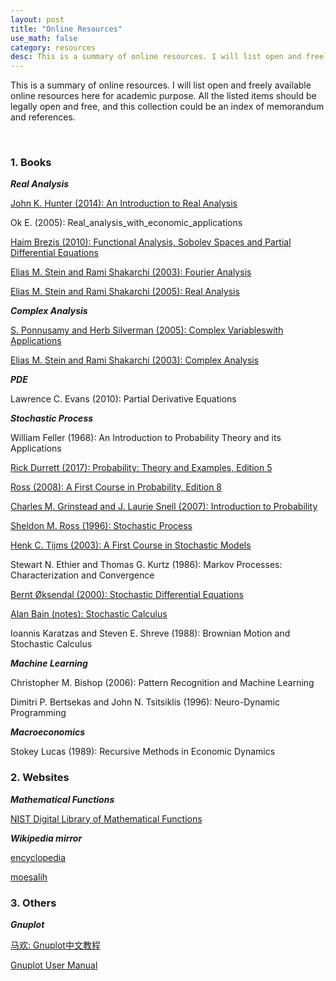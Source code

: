 ```yaml
---
layout: post
title: "Online Resources"
use_math: false
category: resources
desc: This is a summary of online resources. I will list open and freely available online resources here for academic purpose. All the listed items should be legally open and free, and this collection could be an index of memorandum and references. 
---
```


This is a summary of online resources. I will list open and freely available online resources here for academic purpose. All the listed items should be legally open and free, and this collection could be an index of memorandum and references. 

<br>

### 1. Books

***Real Analysis***<br>

[John K. Hunter (2014): An Introduction to Real Analysis](https://www.math.ucdavis.edu/~hunter/intro_analysis_pdf/intro_analysis.pdf)<br>

Ok E. (2005): Real_analysis_with_economic_applications

[Haim Brezis (2010): Functional Analysis, Sobolev Spaces and Partial Differential Equations](http://www.math.utoronto.ca/almut/Brezis.pdf)<br>

[Elias M. Stein and Rami Shakarchi (2003): Fourier Analysis](http://prof.usb.ve/bueno/Libros/069111384X%20-%20Princeton%20University%20-%20Fourier%20Analysis~%20An%20Introduction%20-%20%282003%29.pdf)<br>

[Elias M. Stein and Rami Shakarchi (2005): Real Analysis](http://www.cmat.edu.uy/~mordecki/courses/medida2013/book.pdf)<br>

***Complex Analysis***<br>

[S. Ponnusamy and Herb Silverman (2005): Complex Variableswith Applications](https://link.springer.com/content/pdf/10.1007%2F978-0-8176-4513-7.pdf)<br>

[Elias M. Stein and Rami Shakarchi (2003): Complex Analysis](https://www.fing.edu.uy/~cerminar/Complex_Analysis.pdf)<br>

***PDE***<br>

Lawrence C. Evans (2010): Partial Derivative Equations<br>

***Stochastic Process***<br>

William Feller (1968): An Introduction to Probability Theory and its Applications<br>

[Rick Durrett (2017): Probability: Theory and Examples, Edition 5](https://services.math.duke.edu/~rtd/PTE/PTE5_011119.pdf)<br>

[Ross (2008): A First Course in Probability, Edition 8](http://www.julio.staff.ipb.ac.id/files/2015/02/Ross_8th_ed_English.pdf)<br>

[Charles M. Grinstead and J. Laurie Snell (2007): Introduction to Probability](https://www.dartmouth.edu/~chance/teaching_aids/books_articles/probability_book/amsbook.mac.pdf)<br>

[Sheldon M. Ross (1996): Stochastic Process](http://home.ustc.edu.cn/~alex2014/SPpdf/Stochastic%20Processes%20SM.pdf)<br>

[Henk C. Tijms (2003): A First Course in Stochastic Models](https://www.ctanujit.org/uploads/2/5/3/9/25393293/_a_first_course_in_stochastic_models_by_darksiderg.pdf)<br>

Stewart N. Ethier and Thomas G. Kurtz (1986): Markov Processes: Characterization and Convergence<br>

[Bernt Øksendal (2000): Stochastic Differential Equations](http://th.if.uj.edu.pl/~gudowska/dydaktyka/Oksendal.pdf)<br>

[Alan Bain (notes): Stochastic Calculus](http://www.chiark.greenend.org.uk/~alanb/stoc-calc.pdf)<br>

Ioannis Karatzas and Steven E. Shreve (1988): Brownian Motion and Stochastic Calculus<br>

***Machine Learning***<br>

Christopher M. Bishop (2006): Pattern Recognition and Machine Learning<br>

Dimitri P. Bertsekas and John N. Tsitsiklis (1996): Neuro-Dynamic Programming<br>

***Macroeconomics***<br>

Stokey Lucas (1989): Recursive Methods in Economic Dynamics



### 2. Websites

***Mathematical Functions***<br>

[NIST Digital Library of Mathematical Functions](https://dlmf.nist.gov/)<br>

***Wikipedia mirror***<br>

[encyclopedia](https://encyclopedia.thefreedictionary.com)<br>

[moesalih](http://wikipedia.moesalih.com)



### 3. Others

***Gnuplot*** 

[马欢: Gnuplot中文教程](http://blog.sciencenet.cn/blog-373392-495870.html) <br>

[Gnuplot User Manual](http://www.gnuplot.info/) <br>
